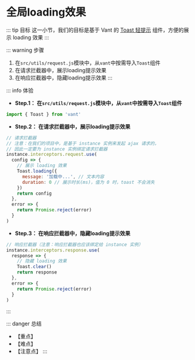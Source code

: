 # 全局loading效果

::: tip 目标
这一小节，我们的目标是基于 Vant 的 [Toast 轻提示](https://vant-contrib.gitee.io/vant/#/zh-CN/toast) 组件，方便的展示 loading 效果
:::

::: warning 步骤

1. 在`src/utils/request.js`模块中，从`vant`中按需导入`Toast`组件
2. 在请求拦截器中，展示loading提示效果
3. 在响应拦截器中，隐藏loading提示效果
:::

::: info 体验

* **Step.1： 在`src/utils/request.js`模块中，从`vant`中按需导入`Toast`组件**

```js
import { Toast } from 'vant'
```

* **Step.2： 在请求拦截器中，展示loading提示效果**

```js
// 请求拦截器
// 注意：在我们的项目中，是基于 instance 实例来发起 ajax 请求的，
// 因此一定要为 instance 实例绑定请求拦截器
instance.interceptors.request.use(
  config => {
    // 展示 loading 效果
    Toast.loading({
      message: '加载中...', // 文本内容
      duration: 0 // 展示时长(ms)，值为 0 时，toast 不会消失
    })
    return config
  },
  error => {
    return Promise.reject(error)
  }
)
```

* **Step.3： 在响应拦截器中，隐藏loading提示效果**

```js
// 响应拦截器（注意：响应拦截器也应该绑定给 instance 实例）
instance.interceptors.response.use(
  response => {
    // 隐藏 loading 效果
    Toast.clear()
    return response
  },
  error => {
    return Promise.reject(error)
  }
)
```

:::

::: danger 总结

* 【重点】
* 【难点】
* 【注意点】
:::
